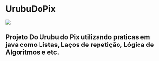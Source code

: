 # UrubuDoPix
![](https://t2.tudocdn.net/631731?w=1000&fit=clip)
## Projeto Do Urubu do Pix utilizando praticas em java como Listas, Laços de repetição, Lógica de Algoritmos e etc.

